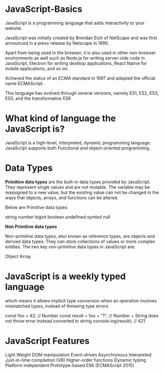 # JavaScript-Basics

  JavaScript is a programming language that adds interactivity to your website.
  
  JavaScript was initially created by Brendan Eich of NetScape and was first announced in a press release by Netscape in 1995.
  
  Apart from being used in the browser, it is also used in other non-browser environments as well such as Node.js for writing server-side code in JavaScript, Electron for writing desktop applications, React Native for mobile applications, and so on.
  
  Achieved the status of an ECMA standard in 1997 and adopted the official name ECMAScript.

  This language has evolved through several versions, namely ES1, ES2, ES3, ES5, and the transformative ES6

# What kind of language the JavaScript is?

  JavaScript is a high-level, interpreted, dynamic programming language.
  JavaScript supports both Functional and object-oriented programming. 
  
# Data Types

**Primitive data types** are the built-in data types provided by JavaScript. They represent single values and are not mutable.
The variable may be reassigned to a new value, but the existing value can not be changed in the ways that objects, arrays, and functions can be altered.

Below are Primitive data types: 

string
number
bigint
boolean
undefined
symbol
null

**Non Primitive data types** 

Non-primitive data types, also known as reference types, are objects and derived data types. They can store collections of values or more complex entities. The two key non-primitive data types in JavaScript are:

Object
Array

# JavaScript is a weekly typed language

which means it allows implicit type conversion when an operation involves mismatched types, instead of throwing type errors

const foo = 42; // Number
const result = foo + "1"; // Number + String does not throw error instead converted to string
console.log(result); // 421

# JavaScript Features
Light Weight
DOM manipulation
Event-driven
Asynchronous
Interpreted
Just-in-time compilation (V8)
Higher-order functions
Dynamic typing
Platform independent
Prototype-based
ES6 (ECMAScript 2015)


